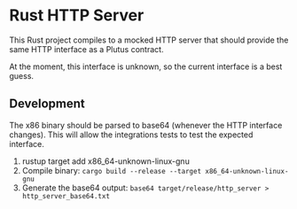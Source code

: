 # Rust HTTP Server

This Rust project compiles to a mocked HTTP server that should provide the same HTTP interface as a Plutus contract.

At the moment, this interface is unknown, so the current interface is a best guess.

## Development

The x86 binary should be parsed to base64 (whenever the HTTP interface changes). This will allow the integrations tests to test the expected interface.

1. rustup target add x86_64-unknown-linux-gnu 
1. Compile binary: `cargo build --release --target x86_64-unknown-linux-gnu`
2. Generate the base64 output: `base64 target/release/http_server > http_server_base64.txt`